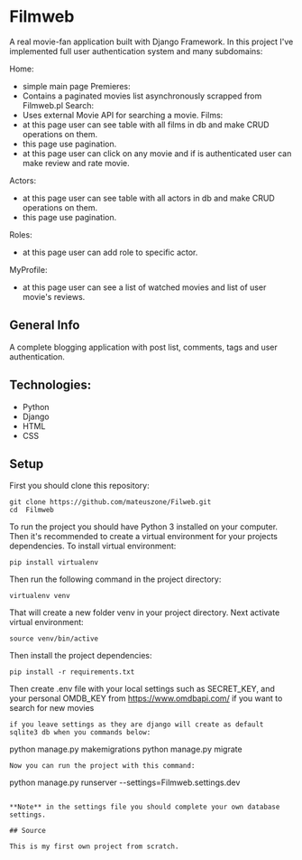 # Filmweb
A real movie-fan application built with Django Framework. In this project I've implemented full user authentication system and many subdomains:

Home:
- simple main page
Premieres:
- Contains a paginated movies list asynchronously scrapped from Filmweb.pl
Search:
- Uses external Movie API for searching a movie.
Films:
- at this page user can see table with all films in db and make CRUD operations on them.
- this page use pagination.
- at this page user can click on any movie and if is authenticated user can make review and rate movie.

Actors:
- at this page user can see table with all actors in db and make CRUD operations on them.
- this page use pagination.
 
Roles:
- at this page user can add role to specific actor.
 
MyProfile:
- at this page user can see a list of watched movies and list of user movie's reviews.

## General Info
A complete blogging application with post list, comments, tags and user authentication.

## Technologies:
- Python
- Django
- HTML
- CSS

## Setup

First you should clone this repository:
```
git clone https://github.com/mateuszone/Filweb.git
cd  Filmweb
```

To run the project you should have Python 3 installed on your computer. Then it's recommended to create a virtual environment for your projects dependencies. To install virtual environment:
```
pip install virtualenv
```
Then run the following command in the project directory:
```
virtualenv venv
```
That will create a new folder venv in your project directory. Next activate virtual environment:
```
source venv/bin/active
```
Then install the project dependencies:
```
pip install -r requirements.txt
```
Then create .env file with your local settings such as SECRET_KEY, and your personal OMDB_KEY from https://www.omdbapi.com/ if you want to search for new movies
```
if you leave settings as they are django will create as default sqlite3 db when you commands below:
```
python manage.py makemigrations
python manage.py migrate
```
Now you can run the project with this command:
```
python manage.py runserver --settings=Filmweb.settings.dev
```

**Note** in the settings file you should complete your own database settings.

## Source

This is my first own project from scratch.
